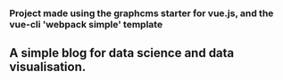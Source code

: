 

### Project made using the graphcms starter for vue.js, and the vue-cli 'webpack simple' template

## A simple blog for data science and data visualisation.